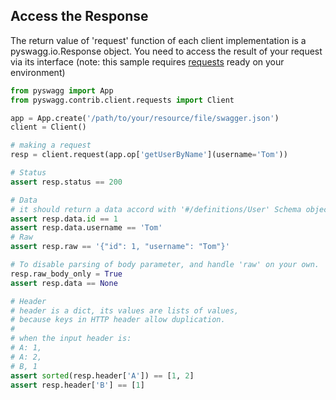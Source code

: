 ## Access the Response
The return value of 'request' function of each client implementation is a pyswagg.io.Response object.
You need to access the result of your request via its interface (note: this sample requires [requests](https://github.com/kennethreitz/requests) ready on your environment)

```python
from pyswagg import App
from pyswagg.contrib.client.requests import Client

app = App.create('/path/to/your/resource/file/swagger.json')
client = Client()

# making a request
resp = client.request(app.op['getUserByName'](username='Tom'))

# Status
assert resp.status == 200

# Data
# it should return a data accord with '#/definitions/User' Schema object
assert resp.data.id == 1
assert resp.data.username == 'Tom'
# Raw
assert resp.raw == '{"id": 1, "username": "Tom"}'

# To disable parsing of body parameter, and handle 'raw' on your own.
resp.raw_body_only = True
assert resp.data == None

# Header
# header is a dict, its values are lists of values,
# because keys in HTTP header allow duplication.
#
# when the input header is:
# A: 1,
# A: 2,
# B, 1
assert sorted(resp.header['A']) == [1, 2]
assert resp.header['B'] == [1]
```
